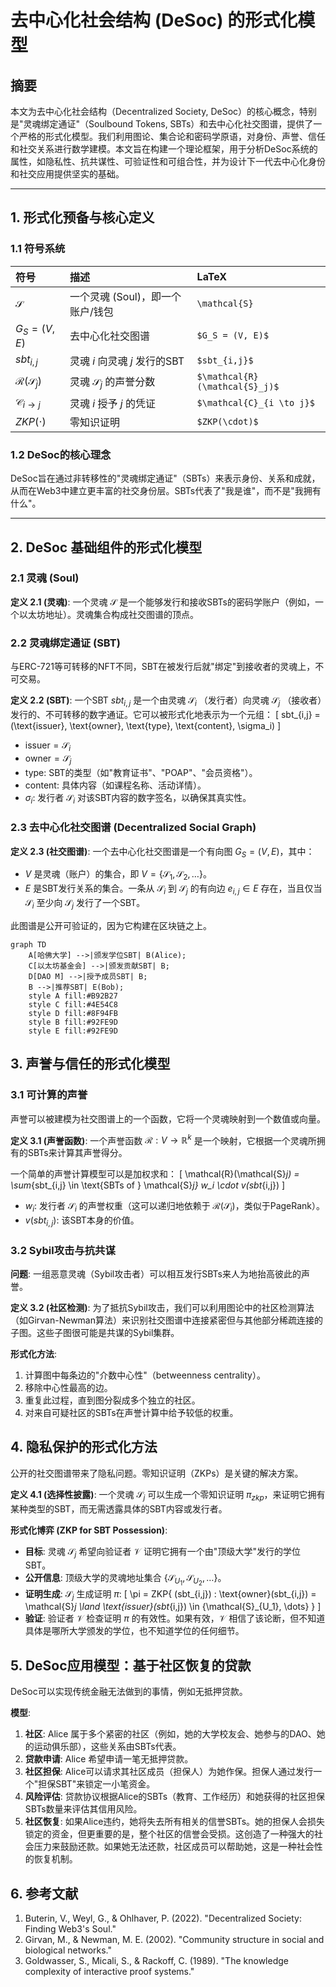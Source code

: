 # 去中心化社会结构 (DeSoc) 的形式化模型

## 摘要

本文为去中心化社会结构（Decentralized Society, DeSoc）的核心概念，特别是"灵魂绑定通证"（Soulbound Tokens, SBTs）和去中心化社交图谱，提供了一个严格的形式化模型。我们利用图论、集合论和密码学原语，对身份、声誉、信任和社交关系进行数学建模。本文旨在构建一个理论框架，用于分析DeSoc系统的属性，如隐私性、抗共谋性、可验证性和可组合性，并为设计下一代去中心化身份和社交应用提供坚实的基础。

---

## 1. 形式化预备与核心定义

### 1.1 符号系统

| 符号 | 描述 | LaTeX |
| :--- | :--- | :--- |
| $\mathcal{S}$ | 一个灵魂 (Soul)，即一个账户/钱包 | `\mathcal{S}` |
| $G_S = (V, E)$ | 去中心化社交图谱 | `$G_S = (V, E)$` |
| $sbt_{i,j}$ | 灵魂 $i$ 向灵魂 $j$ 发行的SBT | `$sbt_{i,j}$` |
| $\mathcal{R}(\mathcal{S}_j)$ | 灵魂 $\mathcal{S}_j$ 的声誉分数 | `$\mathcal{R}(\mathcal{S}_j)$` |
| $\mathcal{C}_{i \to j}$ | 灵魂 $i$ 授予 $j$ 的凭证 | `$\mathcal{C}_{i \to j}$` |
| $ZKP(\cdot)$ | 零知识证明 | `$ZKP(\cdot)$` |

### 1.2 DeSoc的核心理念

DeSoc旨在通过非转移性的"灵魂绑定通证"（SBTs）来表示身份、关系和成就，从而在Web3中建立更丰富的社交身份层。SBTs代表了"我是谁"，而不是"我拥有什么"。

---

## 2. DeSoc 基础组件的形式化模型

### 2.1 灵魂 (Soul)

**定义 2.1 (灵魂)**: 一个灵魂 $\mathcal{S}$ 是一个能够发行和接收SBTs的密码学账户（例如，一个以太坊地址）。灵魂集合构成社交图谱的顶点。

### 2.2 灵魂绑定通证 (SBT)

与ERC-721等可转移的NFT不同，SBT在被发行后就"绑定"到接收者的灵魂上，不可交易。

**定义 2.2 (SBT)**: 一个SBT $sbt_{i,j}$ 是一个由灵魂 $\mathcal{S}_i$ （发行者）向灵魂 $\mathcal{S}_j$ （接收者）发行的、不可转移的数字通证。它可以被形式化地表示为一个元组：
\[
sbt_{i,j} = (\text{issuer}, \text{owner}, \text{type}, \text{content}, \sigma_i)
\]

- $\text{issuer} = \mathcal{S}_i$
- $\text{owner} = \mathcal{S}_j$
- $\text{type}$: SBT的类型（如"教育证书"、"POAP"、"会员资格"）。
- $\text{content}$: 具体内容（如课程名称、活动详情）。
- $\sigma_i$: 发行者 $\mathcal{S}_i$ 对该SBT内容的数字签名，以确保其真实性。

### 2.3 去中心化社交图谱 (Decentralized Social Graph)

**定义 2.3 (社交图谱)**: 一个去中心化社交图谱是一个有向图 $G_S = (V, E)$，其中：

- $V$ 是灵魂（账户）的集合，即 $V = \{\mathcal{S}_1, \mathcal{S}_2, \ldots\}$。
- $E$ 是SBT发行关系的集合。一条从 $\mathcal{S}_i$ 到 $\mathcal{S}_j$ 的有向边 $e_{i,j} \in E$ 存在，当且仅当 $\mathcal{S}_i$ 至少向 $\mathcal{S}_j$ 发行了一个SBT。

此图谱是公开可验证的，因为它构建在区块链之上。

```mermaid
graph TD
    A[哈佛大学] -->|颁发学位SBT| B(Alice);
    C[以太坊基金会] -->|颁发贡献SBT| B;
    D[DAO M] -->|授予成员SBT| B;
    B -->|推荐SBT| E(Bob);
    style A fill:#B92B27
    style C fill:#4E54C8
    style D fill:#8F94FB
    style B fill:#92FE9D
    style E fill:#92FE9D
```

## 3. 声誉与信任的形式化模型

### 3.1 可计算的声誉

声誉可以被建模为社交图谱上的一个函数，它将一个灵魂映射到一个数值或向量。

**定义 3.1 (声誉函数)**: 一个声誉函数 $\mathcal{R}: V \to \mathbb{R}^k$ 是一个映射，它根据一个灵魂所拥有的SBTs来计算其声誉得分。

一个简单的声誉计算模型可以是加权求和：
\[
\mathcal{R}(\mathcal{S}_j) = \sum_{sbt_{i,j} \in \text{SBTs of } \mathcal{S}_j} w_i \cdot v(sbt_{i,j})
\]

- $w_i$: 发行者 $\mathcal{S}_i$ 的声誉权重（这可以递归地依赖于 $\mathcal{R}(\mathcal{S}_i)$，类似于PageRank）。
- $v(sbt_{i,j})$: 该SBT本身的价值。

### 3.2 Sybil攻击与抗共谋

**问题**: 一组恶意灵魂（Sybil攻击者）可以相互发行SBTs来人为地抬高彼此的声誉。

**定义 3.2 (社区检测)**: 为了抵抗Sybil攻击，我们可以利用图论中的社区检测算法（如Girvan-Newman算法）来识别社交图谱中连接紧密但与其他部分稀疏连接的子图。这些子图很可能是共谋的Sybil集群。

**形式化方法**:

1. 计算图中每条边的"介数中心性"（betweenness centrality）。
2. 移除中心性最高的边。
3. 重复此过程，直到图分裂成多个独立的社区。
4. 对来自可疑社区的SBTs在声誉计算中给予较低的权重。

## 4. 隐私保护的形式化方法

公开的社交图谱带来了隐私问题。零知识证明（ZKPs）是关键的解决方案。

**定义 4.1 (选择性披露)**: 一个灵魂 $\mathcal{S}_j$ 可以生成一个零知识证明 $\pi_{zkp}$，来证明它拥有某种类型的SBT，而无需透露具体的SBT内容或发行者。

**形式化博弈 (ZKP for SBT Possession)**:

- **目标**: 灵魂 $\mathcal{S}_j$ 希望向验证者 $\mathcal{V}$ 证明它拥有一个由"顶级大学"发行的学位SBT。
- **公开信息**: 顶级大学的灵魂地址集合 $\{\mathcal{S}_{U_1}, \mathcal{S}_{U_2}, \ldots\}$。
- **证明生成**: $\mathcal{S}_j$ 生成证明 $\pi$:
    \[
    \pi = ZKP\{ (sbt_{i,j}) : \text{owner}(sbt_{i,j}) = \mathcal{S}_j \land \text{issuer}(sbt_{i,j}) \in \{\mathcal{S}_{U_1}, \dots\} \}
    \]
- **验证**: 验证者 $\mathcal{V}$ 检查证明 $\pi$ 的有效性。如果有效，$\mathcal{V}$ 相信了该论断，但不知道具体是哪所大学颁发的学位，也不知道学位的任何细节。

## 5. DeSoc应用模型：基于社区恢复的贷款

DeSoc可以实现传统金融无法做到的事情，例如无抵押贷款。

**模型**:

1. **社区**: Alice 属于多个紧密的社区（例如，她的大学校友会、她参与的DAO、她的运动俱乐部），这些关系由SBTs代表。
2. **贷款申请**: Alice 希望申请一笔无抵押贷款。
3. **社区担保**: Alice可以请求其社区成员（担保人）为她作保。担保人通过发行一个"担保SBT"来锁定一小笔资金。
4. **风险评估**: 贷款协议根据Alice的SBTs（教育、工作经历）和她获得的社区担保SBTs数量来评估其信用风险。
5. **社区恢复**: 如果Alice违约，她将失去所有相关的信誉SBTs。她的担保人会损失锁定的资金，但更重要的是，整个社区的信誉会受损。这创造了一种强大的社会压力来鼓励还款。如果她无法还款，社区成员可以帮助她，这是一种社会性的恢复机制。

## 6. 参考文献

1. Buterin, V., Weyl, G., & Ohlhaver, P. (2022). "Decentralized Society: Finding Web3's Soul."
2. Girvan, M., & Newman, M. E. (2002). "Community structure in social and biological networks."
3. Goldwasser, S., Micali, S., & Rackoff, C. (1989). "The knowledge complexity of interactive proof systems."
